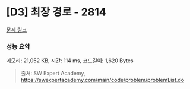 # [D3] 최장 경로 - 2814 

[문제 링크](https://swexpertacademy.com/main/code/problem/problemDetail.do?contestProbId=AV7GOPPaAeMDFAXB) 

### 성능 요약

메모리: 21,052 KB, 시간: 114 ms, 코드길이: 1,620 Bytes



> 출처: SW Expert Academy, https://swexpertacademy.com/main/code/problem/problemList.do